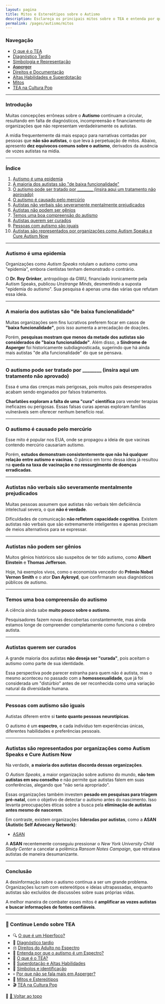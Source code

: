 ```yaml
---
layout: pagina
title: Mitos e Estereótipos sobre o Autismo
description: Esclareça os principais mitos sobre o TEA e entenda por que eles são prejudiciais.
permalink: /pages/autismo/mitos
---  
```


### Navegação

- [O que é o TEA](/pages/autismo/autismo.html)
- [Diagnóstico Tardio](/pages/autismo/diagnosticotardio.html)
- [Simbologia e Representação](/pages/autismo/identificadao.html)
- [~~Asperger~~](/pages/autismo/asperger.html)
- [Direitos e Documentação](/pages/autismo/direitos.html)
- [Altas Habilidades e Superdotação](/pages/autismo/habilidades.html)
- [Mitos](/pages/autismo/mitos.html)
- [TEA na Cultura Pop](/pages/autismo/namidia.html)

---

### Introdução

Muitas concepções errôneas sobre o **Autismo** continuam a circular, resultando em falta de diagnósticos, incompreensão e financiamento de organizações que não representam verdadeiramente os autistas.

A mídia frequentemente dá mais espaço para narrativas contadas por pessoas que **não são autistas**, o que leva à perpetuação de mitos. Abaixo, apresento **dez equívocos comuns sobre o autismo**, derivados da ausência de vozes autistas na mídia.

---

### Índice

1. [Autismo é uma epidemia](#autismo-é-uma-epidemia)  
2. [A maioria dos autistas são "de baixa funcionalidade"](#a-maioria-dos-autistas-são-de-baixa-funcionalidade)  
3. [O autismo pode ser tratado por ________ (insira aqui um tratamento não aprovado)](#o-autismo-pode-ser-tratado-por-insira-aqui-um-tratamento-não-aprovado)  
4. [O autismo é causado pelo mercúrio](#o-autismo-é-causado-pelo-mercúrio)  
5. [Autistas não verbais são severamente mentalmente prejudicados](#autistas-não-verbais-são-severamente-mentalmente-prejudicados)  
6. [Autistas não podem ser gênios](#autistas-não-podem-ser-gênios)  
7. [Temos uma boa compreensão do autismo](#temos-uma-boa-compreensão-do-autismo)  
8. [Autistas querem ser curados](#autistas-querem-ser-curados)  
9. [Pessoas com autismo são iguais](#pessoas-com-autismo-são-iguais)  
10. [Autistas são representados por organizações como Autism Speaks e Cure Autism Now](#autistas-são-representados-por-organizações-como-autism-speaks-e-cure-autism-now)  

---

### Autismo é uma epidemia

Organizações como *Autism Speaks* rotulam o autismo como uma "epidemia", embora cientistas tenham demonstrado o contrário.

O **Dr. Roy Grinker**, antropólogo da GWU, financiado ironicamente pela Autism Speaks, publicou *Unstrange Minds*, desmentindo a suposta "epidemia do autismo". Sua pesquisa é apenas uma das várias que refutam essa ideia.

---

### A maioria dos autistas são "de baixa funcionalidade"

Muitas organizações sem fins lucrativos preferem focar em casos de **"baixa funcionalidade"**, pois isso aumenta a arrecadação de doações.

Porém, **pesquisas mostram que menos da metade dos autistas são considerados de "baixa funcionalidade"**. Além disso, a **Síndrome de Asperger** foi historicamente subdiagnosticada, sugerindo que há ainda mais autistas "de alta funcionalidade" do que se pensava.

---

### O autismo pode ser tratado por ________ (insira aqui um tratamento não aprovado)

Essa é uma das crenças mais perigosas, pois muitos pais desesperados acabam sendo enganados por falsos tratamentos.

**Charlatões exploram a falta de uma "cura" científica** para vender terapias ineficazes ou perigosas. Essas falsas curas apenas exploram famílias vulneráveis sem oferecer nenhum benefício real.

---

### O autismo é causado pelo mercúrio

Esse mito é popular nos EUA, onde se propagou a ideia de que vacinas contendo mercúrio causariam autismo.

Porém, **estudos demonstram consistentemente que não há qualquer relação entre autismo e vacinas**. O pânico em torno dessa ideia já resultou na **queda na taxa de vacinação e no ressurgimento de doenças erradicadas**.

---

### Autistas não verbais são severamente mentalmente prejudicados

Muitas pessoas assumem que autistas não verbais têm deficiência intelectual severa, o que **não é verdade**.

Dificuldades de comunicação **não refletem capacidade cognitiva**. Existem autistas não verbais que são extremamente inteligentes e apenas precisam de meios alternativos para se expressar.

---

### Autistas não podem ser gênios

Muitos gênios históricos são suspeitos de ter tido autismo, como **Albert Einstein** e **Thomas Jefferson**.

Hoje, há exemplos vivos, como o economista vencedor do **Prêmio Nobel Vernon Smith** e o ator **Dan Aykroyd**, que confirmaram seus diagnósticos públicos de autismo.

---

### Temos uma boa compreensão do autismo

A ciência ainda sabe **muito pouco sobre o autismo**.

Pesquisadores fazem novas descobertas constantemente, mas ainda estamos longe de compreender completamente como funciona o cérebro autista.

---

### Autistas querem ser curados

A grande maioria dos autistas **não deseja ser "curada"**, pois aceitam o autismo como parte de sua identidade.

Essa perspectiva pode parecer estranha para quem não é autista, mas o mesmo aconteceu no passado com a **homossexualidade**, que já foi considerada um "distúrbio" antes de ser reconhecida como uma variação natural da diversidade humana.

---

### Pessoas com autismo são iguais

Autistas diferem entre si **tanto quanto pessoas neurotípicas**.

O autismo é um **espectro**, e cada indivíduo tem experiências únicas, diferentes habilidades e preferências pessoais.

---

### Autistas são representados por organizações como Autism Speaks e Cure Autism Now

Na verdade, **a maioria dos autistas discorda dessas organizações**.

O *Autism Speaks*, a maior organização sobre autismo do mundo, **não tem autistas em seu conselho** e não permite que autistas falem em suas conferências, alegando que "não seria apropriado".

Essas organizações também investem **pesado em pesquisas para triagem pré-natal**, com o objetivo de detectar o autismo antes do nascimento. Isso levanta preocupações éticas sobre a busca pela **eliminação de autistas antes mesmo de nascerem**.

Em contraste, existem organizações **lideradas por autistas**, como a **ASAN (Autistic Self Advocacy Network)**:  
- [ASAN](https://autisticadvocacy.org/)

A **ASAN** recentemente conseguiu pressionar o *New York University Child Study Center* a cancelar a polêmica *Ransom Notes Campaign*, que retratava autistas de maneira desumanizante.

---

### Conclusão

A desinformação sobre o autismo continua a ser um grande problema. Organizações lucram com estereótipos e ideias ultrapassadas, enquanto autistas são excluídos de discussões sobre suas próprias vidas.

A melhor maneira de combater esses mitos é **amplificar as vozes autistas e buscar informações de fontes confiáveis**.

---

### 🧭 Continue Lendo sobre TEA

- 🔍 [O que é um Hiperfoco?](/pages/index/index_hiperfoco.html)  
- 📌 [Diagnóstico tardio](/pages/autismo/diagnosticotardio.html)  
- ⚖️ [Direitos do Adulto no Espectro](/pages/autismo/direitos.html)  
- 🌈 [Entenda por que o autismo é um Espectro?](/pages/autismo/espectro.html)  
- 🌻 [O que é o TEA?](/pages/autismo/autismo.html)  
- 🧠 [Superdotação e Altas Habilidades](/pages/autismo/habilidades.html)  
- 🎨 [Símbolos e identificação](/pages/autismo/identificadao.html)  
- 💀 [Por que não se fala mais em Asperger?](/pages/autismo/asperger.html)  
- 🐉 [Mitos e Estereótipos](/pages/autismo/mitos.html)  
- 🎬 [TEA na Cultura Pop](/pages/autismo/namidia.html)  

📌 [🔼 Voltar ao topo](#navegação)
